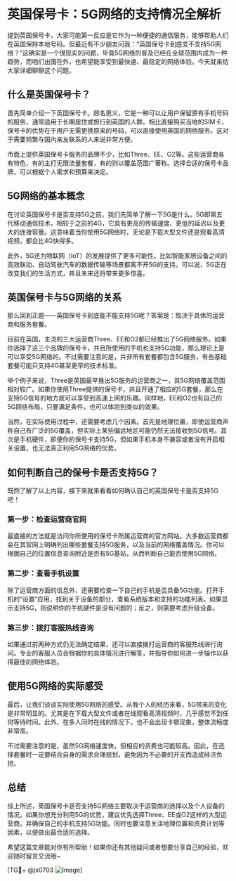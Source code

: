 # 英国保号卡：5G网络的支持情况全解析

提到英国保号卡，大家可能第一反应是它作为一种便捷的通信服务，能够帮助人们在英国保持本地号码。但最近有不少朋友问我：“英国保号卡到底支不支持5G网络？”这确实是一个很现实的问题，毕竟5G网络的普及已经在全球范围内成为一种趋势，而咱们出国在外，也希望能享受到最快速、最稳定的网络体验。今天就来给大家详细聊聊这个问题。

## 什么是英国保号卡？

首先简单介绍一下英国保号卡。顾名思义，它是一种可以让用户保留原有手机号码的服务，通常适用于长期居住或旅行到英国的人群。相比直接购买当地的SIM卡，保号卡的优势在于用户无需更换原来的号码，可以直接使用英国的网络服务。这对于需要频繁与国内亲友联系的人来说非常方便。

市面上提供英国保号卡服务的品牌不少，比如Three、EE、O2等。这些运营商各有特色，有的主打无限流量套餐，有的则以覆盖范围广著称。选择合适的保号卡品牌，可以根据个人需求和预算来决定。

## 5G网络的基本概念

在讨论英国保号卡是否支持5G之前，我们先简单了解一下5G是什么。5G即第五代移动通信技术，相较于之前的4G，它具有更高的传输速度、更低的延迟以及更大的连接容量。这意味着当你使用5G网络时，无论是下载大型文件还是观看高清视频，都会比4G快得多。

此外，5G还为物联网（IoT）的发展提供了更多可能性。比如智能家居设备之间的高效联动、自动驾驶汽车的数据传输等场景都离不开5G的支持。可以说，5G正在改变我们的生活方式，并且未来还将带来更多惊喜。

## 英国保号卡与5G网络的关系

那么回到正题——英国保号卡到底能不能支持5G呢？答案是：取决于具体的运营商和服务套餐。

目前在英国，主流的三大运营商Three、EE和O2都已经推出了5G网络服务。如果你选择了这三个品牌的保号卡，并且所使用的手机也支持5G功能，那么理论上是可以享受5G网络的。不过需要注意的是，并非所有套餐都包含5G服务，有些基础套餐可能只支持4G甚至更早的技术标准。

举个例子来说，Three是英国最早推出5G服务的运营商之一，其5G网络覆盖范围相对较广。如果你使用Three提供的保号卡，并且开通了相应的5G套餐，那么在支持5G信号的地方就可以享受到高速上网的乐趣。同样地，EE和O2也有自己的5G网络布局，只要满足条件，也可以体验到类似的效果。

当然，在实际使用过程中，还需要考虑几个因素。首先是地理位置，即使运营商声称自己有广泛的5G覆盖，但实际上某些偏远地区可能仍然无法接收到5G信号。其次是手机硬件，即便你的保号卡支持5G，但如果手机本身不兼容或者没有开启相关设置，也无法真正利用5G网络的优势。

## 如何判断自己的保号卡是否支持5G？

既然了解了以上内容，接下来就来看看如何确认自己的英国保号卡是否支持5G吧！

### 第一步：检查运营商官网

最直接的方法就是访问你所使用的保号卡所属运营商的官方网站。大多数运营商都会在其官网上明确列出哪些套餐支持5G服务，以及当前的网络覆盖情况。你可以根据自己的位置信息查询附近是否有5G基站，从而判断自己能否使用5G网络。

### 第二步：查看手机设置

除了运营商方面的信息外，还需要检查一下自己的手机是否具备5G功能。打开手机的“设置”应用，找到关于设备的部分，查看系统版本和支持的功能列表。如果显示支持5G，则说明你的手机硬件是没有问题的；反之，则需要考虑升级设备。

### 第三步：拨打客服热线咨询

如果通过前两种方式仍无法确定结果，还可以直接拨打运营商的客服热线进行询问。专业的客服人员会根据你的具体情况进行解答，并指导你如何进一步操作以获得最佳的网络体验。

## 使用5G网络的实际感受

最后，让我们谈谈实际使用5G网络的感受。从我个人的经历来看，5G带来的变化是非常明显的。尤其是在下载大型文件或者在线观看高清视频时，几乎感觉不到任何等待时间。此外，在多人同时在线的情况下，也不会出现卡顿现象，整体流畅度非常高。

不过需要注意的是，虽然5G网络速度快，但相应的资费也可能较高。因此，在选择套餐时一定要结合自身的需求合理规划，避免因为不必要的开支而造成经济负担。

## 总结

综上所述，英国保号卡是否支持5G网络主要取决于运营商的选择以及个人设备的情况。如果你想充分利用5G的优势，建议优先选择Three、EE或O2这样的大型运营商，并确保自己的手机支持5G功能。同时也要注意关注地理位置和资费计划等因素，以便做出最合适的选择。

希望这篇文章能对你有所帮助！如果你还有其他疑问或者想要分享自己的经验，欢迎随时留言交流哦~

[TG💪+ @jx0703 ![Image](https://github.com/user-attachments/assets/dbca1d08-cadb-493c-b0ec-ad6f7a83f270)]
